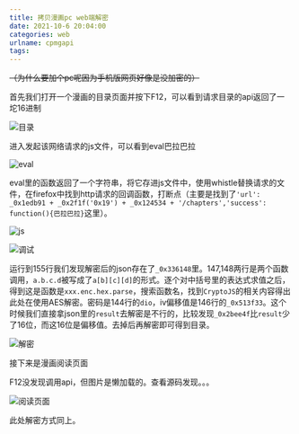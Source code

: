 ```yaml
---
title: 拷贝漫画pc web端解密
date: 2021-10-6 20:04:00
categories: web
urlname: cpmgapi
tags:
---
```

~~（为什么要加个pc呢因为手机版网页好像是没加密的）~~  

首先我们打开一个漫画的目录页面并按下F12，可以看到请求目录的api返回了一坨16进制

![目录](https://pic.yupoo.com/zhufn/c617c1e7/ae6b2836.png)

进入发起该网络请求的js文件，可以看到eval巴拉巴拉

![eval](https://pic.yupoo.com/zhufn/923b97eb/a2a1464d.png)

eval里的函数返回了一个字符串，将它存进js文件中，使用whistle替换请求的文件，在firefox中找到http请求的回调函数，打断点（主要是找到了`'url': _0x1edb91 + _0x2f1f('0x19') + _0x124534 + '/chapters','success': function(){巴拉巴拉}`这里）。

![js](http://pic.yupoo.com/zhufn/5463b083/9a01f15c.png)

![调试](http://pic.yupoo.com/zhufn/8f1e54c0/7a07e735.png)

运行到155行我们发现解密后的json存在了`_0x336148`里。147,148两行是两个函数调用，`a.b.c.d`被写成了`a[b][c][d]`的形式。逐个对中括号里的表达式求值之后，得到这是函数是`xxx.enc.hex.parse`，搜索函数名，找到`CryptoJS`的相关内容得出此处在使用AES解密。密码是144行的`dio`，iv偏移值是146行的`_0x513f33`。这个时候我们直接拿json里的`result`去解密是不行的，比较发现`_0x2bee4f`比`result`少了16位，而这16位是偏移值。去掉后再解密即可得到目录。

![解密](https://pic.yupoo.com/zhufn/a8ad3ac0/2fbc8c13.png)

接下来是漫画阅读页面

F12没发现调用api，但图片是懒加载的。查看源码发现。。。

![阅读页面](https://pic.yupoo.com/zhufn/853a2599/7614c272.png)

此处解密方式同上。

